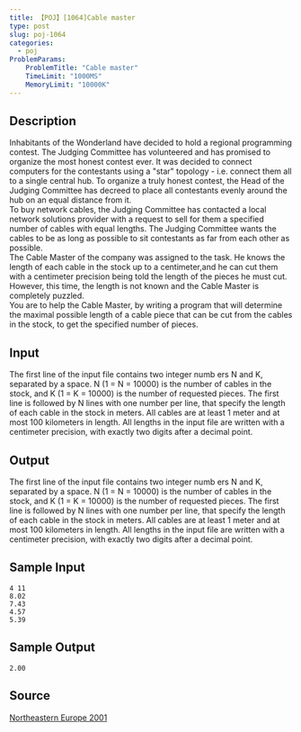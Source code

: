 ```yaml
---
title: 【POJ】[1064]Cable master
type: post
slug: poj-1064
categories:
  - poj
ProblemParams:
    ProblemTitle: "Cable master"
    TimeLimit: "1000MS"
    MemoryLimit: "10000K"
---
```


## Description

Inhabitants of the Wonderland have decided to hold a regional programming contest. The Judging Committee has volunteered and has promised to organize the most honest contest ever. It was decided to connect computers for the contestants using a "star" topology - i.e. connect them all to a single central hub. To organize a truly honest contest, the Head of the Judging Committee has decreed to place all contestants evenly around the hub on an equal distance from it.  
To buy network cables, the Judging Committee has contacted a local network solutions provider with a request to sell for them a specified number of cables with equal lengths. The Judging Committee wants the cables to be as long as possible to sit contestants as far from each other as possible.  
The Cable Master of the company was assigned to the task. He knows the length of each cable in the stock up to a centimeter,and he can cut them with a centimeter precision being told the length of the pieces he must cut. However, this time, the length is not known and the Cable Master is completely puzzled.  
You are to help the Cable Master, by writing a program that will determine the maximal possible length of a cable piece that can be cut from the cables in the stock, to get the specified number of pieces.

## Input

The first line of the input file contains two integer numb ers N and K, separated by a space. N (1 = N = 10000) is the number of cables in the stock, and K (1 = K = 10000) is the number of requested pieces. The first line is followed by N lines with one number per line, that specify the length of each cable in the stock in meters. All cables are at least 1 meter and at most 100 kilometers in length. All lengths in the input file are written with a centimeter precision, with exactly two digits after a decimal point.

## Output

The first line of the input file contains two integer numb ers N and K, separated by a space. N (1 = N = 10000) is the number of cables in the stock, and K (1 = K = 10000) is the number of requested pieces. The first line is followed by N lines with one number per line, that specify the length of each cable in the stock in meters. All cables are at least 1 meter and at most 100 kilometers in length. All lengths in the input file are written with a centimeter precision, with exactly two digits after a decimal point.

## Sample Input

```
4 11
8.02
7.43
4.57
5.39
```

## Sample Output

```
2.00
```

## Source

[Northeastern Europe 2001](http://poj.org/searchproblem?field=source&key=Northeastern+Europe+2001)

